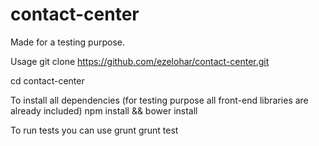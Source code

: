 # contact-center
Made for a testing purpose.

Usage
git clone https://github.com/ezelohar/contact-center.git

cd contact-center

To install all dependencies (for testing purpose all front-end libraries are already included)
npm install && bower install


To run tests you can use grunt
grunt test

